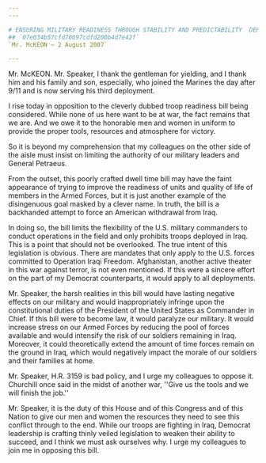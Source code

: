 ```yaml
---
---

# ENSURING MILITARY READINESS THROUGH STABILITY AND PREDICTABILITY  DEPLOYMENT POLICY ACT OF 2007
## `07e034b57cfd76697cdfd200b4d7e42f`
`Mr. McKEON — 2 August 2007`

---
```



Mr. McKEON. Mr. Speaker, I thank the gentleman for yielding, and I 
thank him and his family and son, especially, who joined the Marines 
the day after
9/11 and is now serving his third deployment.

I rise today in opposition to the cleverly dubbed troop readiness 
bill being considered. While none of us here want to be at war, the 
fact remains that we are. And we owe it to the honorable men and women 
in uniform to provide the proper tools, resources and atmosphere for 
victory.

So it is beyond my comprehension that my colleagues on the other side 
of the aisle must insist on limiting the authority of our military 
leaders and General Petraeus.

From the outset, this poorly crafted dwell time bill may have the 
faint appearance of trying to improve the readiness of units and 
quality of life of members in the Armed Forces, but it is just another 
example of the disingenuous goal masked by a clever name. In truth, the 
bill is a backhanded attempt to force an American withdrawal from Iraq.

In doing so, the bill limits the flexibility of the U.S. military 
commanders to conduct operations in the field and only prohibits troops 
deployed in Iraq. This is a point that should not be overlooked. The 
true intent of this legislation is obvious. There are mandates that 
only apply to the U.S. forces committed to Operation Iraqi Freedom. 
Afghanistan, another active theater in this war against terror, is not 
even mentioned. If this were a sincere effort on the part of my 
Democrat counterparts, it would apply to all deployments.

Mr. Speaker, the harsh realities in this bill would have lasting 
negative effects on our military and would inappropriately infringe 
upon the constitutional duties of the President of the United States as 
Commander in Chief. If this bill were to become law, it would paralyze 
our military. It would increase stress on our Armed Forces by reducing 
the pool of forces available and would intensify the risk of our 
soldiers remaining in Iraq. Moreover, it could theoretically extend the 
amount of time forces remain on the ground in Iraq, which would 
negatively impact the morale of our soldiers and their families at 
home.

Mr. Speaker, H.R. 3159 is bad policy, and I urge my colleagues to 
oppose it. Churchill once said in the midst of another war, ''Give us 
the tools and we will finish the job.''

Mr. Speaker, it is the duty of this House and of this Congress and of 
this Nation to give our men and women the resources they need to see 
this conflict through to the end. While our troops are fighting in 
Iraq, Democrat leadership is crafting thinly veiled legislation to 
weaken their ability to succeed, and I think we must ask ourselves why. 
I urge my colleagues to join me in opposing this bill.